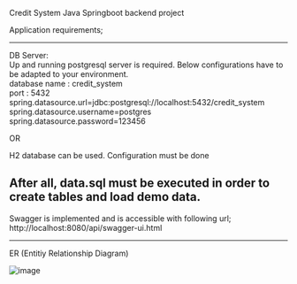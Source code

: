 
Credit System Java Springboot backend project  

Application requirements;  
  
----------------------------------------------------------------------------------------------------------------  
DB Server:   
Up and running postgresql server is required. Below configurations have to be adapted to your environment.   
database name : credit_system  
port : 5432  
spring.datasource.url=jdbc:postgresql://localhost:5432/credit_system  
spring.datasource.username=postgres  
spring.datasource.password=123456  
  
OR   
  
H2 database can be used. Configuration must be done  
  
After all, data.sql must be executed in order to create tables and load demo data.   
----------------------------------------------------------------------------------------------------------------  
  
Swagger is implemented and is accessible with following url;  
http://localhost:8080/api/swagger-ui.html  
  
----------------------------------------------------------------------------------------------------------------  
  

ER (Entitiy Relationship Diagram)  

![image](https://user-images.githubusercontent.com/20181602/155897501-257972bb-b2ff-4163-ac03-8bdc9918a015.png)




